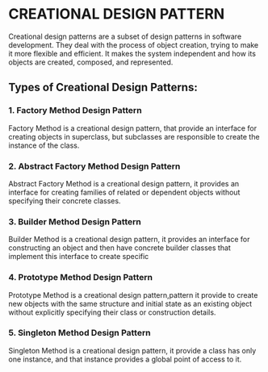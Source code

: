 # CREATIONAL DESIGN PATTERN

Creational design patterns are a subset of design patterns in software development. They deal with the process of object creation, trying to make it more flexible and efficient. It makes the system independent and how its objects are created, composed, and represented.

## Types of Creational Design Patterns:

### 1. Factory Method Design Pattern
Factory Method is a creational design pattern, that provide an interface for creating objects in superclass, but subclasses are responsible to create the instance of the class.

### 2. Abstract Factory Method Design Pattern
Abstract Factory Method is a creational design pattern, it provides an interface for creating families of related or dependent objects without specifying their concrete classes.

### 3. Builder Method Design Pattern
Builder Method is a creational design pattern, it provides an interface for constructing an object and then have concrete builder classes that implement this interface to create specific

### 4. Prototype Method Design Pattern
Prototype Method is a creational design pattern,pattern it provide to create new objects with the same structure and initial state as an existing object without explicitly specifying their class or construction details.

### 5. Singleton Method Design Pattern
Singleton Method is a creational design pattern, it provide a class has only one instance, and that instance provides a global point of access to it.
